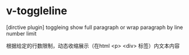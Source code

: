 # v-toggleline
[dirctive plugin] toggleing show full paragraph or wrap paragraph by line number limit

根据给定的行数限制，动态收缩展示（在html \<p\> \<div\> 标签）内文本内容

